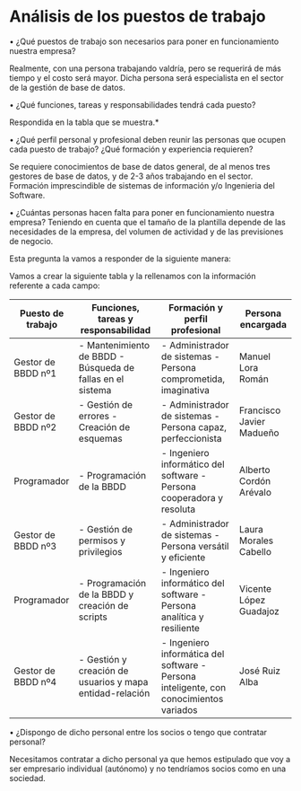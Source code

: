 # Análisis de los puestos de trabajo

• ¿Qué puestos de trabajo son necesarios para poner en funcionamiento nuestra
empresa?

Realmente, con una persona trabajando valdría, pero se requerirá de más tiempo
y el costo será mayor. Dicha persona será especialista en el sector de la 
gestión de base de datos.

• ¿Qué funciones, tareas y responsabilidades tendrá cada puesto?

Respondida en la tabla que se muestra.*

• ¿Qué perfil personal y profesional deben reunir las personas que ocupen cada
puesto de trabajo? ¿Qué formación y experiencia requieren?

Se requiere conocimientos de base de datos general, de al menos tres gestores de
base de datos, y de 2-3 años trabajando en el sector. Formación imprescindible
de sistemas de información y/o Ingenieria del Software.

• ¿Cuántas personas hacen falta para poner en funcionamiento nuestra empresa?
Teniendo en cuenta que el tamaño de la plantilla depende de las necesidades de
la empresa, del volumen de actividad y de las previsiones de negocio.

Esta pregunta la vamos a responder de la siguiente manera:

Vamos a crear la siguiente tabla y la rellenamos con la información referente a
cada campo:

| Puesto de trabajo | Funciones, tareas y responsabilidad | Formación y perfil profesional | Persona encargada |
|-------------------|-------------------------------------|---------------------------------|-------------------------------------|
|Gestor de BBDD nº1 | - Mantenimiento de BBDD - Búsqueda de fallas en el sistema  | - Administrador de sistemas - Persona comprometida, imaginativa | Manuel Lora Román |
|Gestor de BBDD nº2 | - Gestión de errores - Creación de esquemas | - Administrador de sistemas - Persona capaz, perfeccionista | Francisco Javier Madueño |
|Programador | - Programación de la BBDD | - Ingeniero informático del software - Persona cooperadora y resoluta | Alberto Cordón Arévalo |
|Gestor de BBDD nº3 | - Gestión de permisos y privilegios | - Administrador de sistemas - Persona versátil y eficiente | Laura Morales Cabello |
|Programador | - Programación de la BBDD y creación de scripts | - Ingeniero informático del software - Persona analítica y resiliente | Vicente López Guadajoz |
|Gestor de BBDD nº4 | - Gestión y creación de usuarios y mapa entidad-relación | - Ingeniero informática del software - Persona inteligente, con conocimientos variados | José Ruiz Alba |

• ¿Dispongo de dicho personal entre los socios o tengo que contratar personal?

Necesitamos contratar a dicho personal ya que hemos estipulado que voy a ser
empresario individual (autónomo) y no tendríamos socios como en una sociedad.
